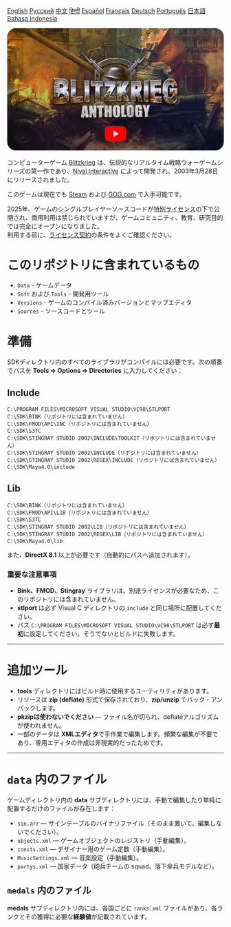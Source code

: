 [English](README.md)        [Русский](README_Russian.md)        [中文](README_Chinese.md)        [हिन्दी](README_Hindi.md)        [Español](README_Spanish.md)        [Français](README_French.md)        [Deutsch](README_German.md)        [Português](README_Portuguese.md)        [日本語](README_Japanese.md)        [Bahasa Indonesia](README_Indonesian.md)

[![Blitzkrieg トレーラー](Blitzkrieg.png)](https://www.youtube.com/watch?v=zNxMvTcsJbk)

コンピューターゲーム [Blitzkrieg](https://wikipedia.org/wiki/Blitzkrieg_(video_game)) は、伝説的なリアルタイム戦略ウォーゲームシリーズの第一作であり、[Nival Interactive](http://nival.com/) によって開発され、2003年3月28日にリリースされました。

このゲームは現在でも [Steam](https://store.steampowered.com/app/313480/Blitzkrieg_Anthology/) および [GOG.com](https://www.gog.com/en/game/blitzkrieg_anthology) で入手可能です。

2025年、ゲームのシングルプレイヤーソースコードが[特別ライセンス](LICENSE.md)の下で公開され、商用利用は禁じられていますが、ゲームコミュニティ、教育、研究目的では完全にオープンになりました。  
利用する前に、[ライセンス契約](LICENSE.md)の条件をよくご確認ください。

# このリポジトリに含まれているもの
- `Data` - ゲームデータ
- `Soft` および `Tools` - 開発用ツール
- `Versions` - ゲームのコンパイル済みバージョンとマップエディタ
- `Sources` - ソースコードとツール

# 準備

SDKディレクトリ内のすべてのライブラリがコンパイルには必要です。次の順番でパスを **Tools => Options => Directories** に入力してください：

## Include
```
C:\PROGRAM FILES\MICROSOFT VISUAL STUDIO\VC98\STLPORT
C:\SDK\BINK（リポジトリには含まれていません）
C:\SDK\FMOD\API\INC（リポジトリには含まれていません）
C:\SDK\S3TC
C:\SDK\STINGRAY STUDIO 2002\INCLUDE\TOOLKIT（リポジトリには含まれていません）
C:\SDK\STINGRAY STUDIO 2002\INCLUDE（リポジトリには含まれていません）
C:\SDK\STINGRAY STUDIO 2002\REGEX\INCLUDE（リポジトリには含まれていません）
C:\SDK\Maya4.0\include
```

## Lib
```
C:\SDK\BINK（リポジトリには含まれていません）
C:\SDK\FMOD\API\LIB（リポジトリには含まれていません）
C:\SDK\S3TC
C:\SDK\STINGRAY STUDIO 2002\LIB（リポジトリには含まれていません）
C:\SDK\STINGRAY STUDIO 2002\REGEX\LIB（リポジトリには含まれていません）
C:\SDK\Maya4.0\lib
```

また、**DirectX 8.1** 以上が必要です（自動的にパスへ追加されます）。

### 重要な注意事項

- **Bink、FMOD、Stingray** ライブラリは、別途ライセンスが必要なため、このリポジトリには含まれていません。
- **stlport** は必ず Visual C ディレクトリの `include` と同じ場所に配置してください。
- パス `C:\PROGRAM FILES\MICROSOFT VISUAL STUDIO\VC98\STLPORT` は必ず**最初**に設定してください。そうでないとビルドに失敗します。

---

# 追加ツール

- **tools** ディレクトリにはビルド時に使用するユーティリティがあります。
- リソースは **zip (deflate)** 形式で保存されており、**zip/unzip** でパック・アンパックします。
- **pkzipは使わないでください** — ファイル名が切られ、deflateアルゴリズムが使われません。
- 一部のデータは **XMLエディタ**で手作業で編集します。頻繁な編集が不要であり、専用エディタの作成は非現実的だったためです。

---

# `data` 内のファイル

ゲームディレクトリ内の **data** サブディレクトリには、手動で編集したり単純に配置するだけのファイルが存在します：

- `sin.arr` — サインテーブルのバイナリファイル（そのまま置いて、編集しないでください）。
- `objects.xml` — ゲームオブジェクトのレジストリ（手動編集）。
- `consts.xml` — デザイナー用のゲーム定数（手動編集）。
- `MusicSettings.xml` — 音楽設定（手動編集）。
- `partys.xml` — 国家データ（砲兵チームの squad、落下傘兵モデルなど）。

## `medals` 内のファイル

**medals** サブディレクトリ内には、各国ごとに `ranks.xml` ファイルがあり、各ランクとその獲得に必要な**経験値**が記載されています。
